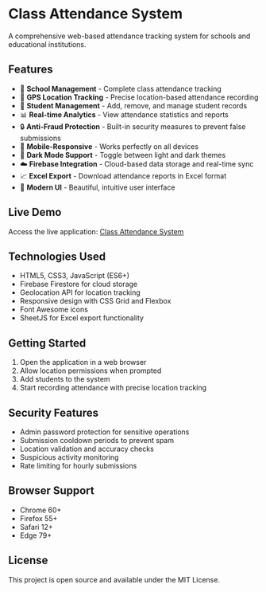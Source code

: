 # Class Attendance System

A comprehensive web-based attendance tracking system for schools and educational institutions.

## Features

- 🏫 **School Management** - Complete class attendance tracking
- 📍 **GPS Location Tracking** - Precise location-based attendance recording
- 👥 **Student Management** - Add, remove, and manage student records
- 📊 **Real-time Analytics** - View attendance statistics and reports
- 🔒 **Anti-Fraud Protection** - Built-in security measures to prevent false submissions
- 📱 **Mobile-Responsive** - Works perfectly on all devices
- 🌙 **Dark Mode Support** - Toggle between light and dark themes
- ☁️ **Firebase Integration** - Cloud-based data storage and real-time sync
- 📈 **Excel Export** - Download attendance reports in Excel format
- 🎨 **Modern UI** - Beautiful, intuitive user interface

## Live Demo

Access the live application: [Class Attendance System](https://baraatakala.github.io/attendance-tracker/)

## Technologies Used

- HTML5, CSS3, JavaScript (ES6+)
- Firebase Firestore for cloud storage
- Geolocation API for location tracking
- Responsive design with CSS Grid and Flexbox
- Font Awesome icons
- SheetJS for Excel export functionality

## Getting Started

1. Open the application in a web browser
2. Allow location permissions when prompted
3. Add students to the system
4. Start recording attendance with precise location tracking

## Security Features

- Admin password protection for sensitive operations
- Submission cooldown periods to prevent spam
- Location validation and accuracy checks
- Suspicious activity monitoring
- Rate limiting for hourly submissions

## Browser Support

- Chrome 60+
- Firefox 55+
- Safari 12+
- Edge 79+

## License

This project is open source and available under the MIT License.

